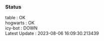 ### Status


table : OK  
hogwarts : OK  
icy-bot : DOWN  
Latest Update : 2023-08-06 16:09:30.213439
